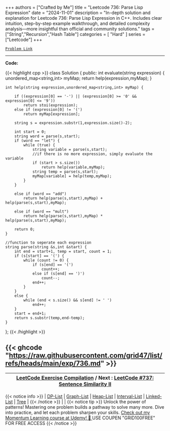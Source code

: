 
+++
authors = ["Crafted by Me"]
title = "Leetcode 736: Parse Lisp Expression"
date = "2024-11-01"
description = "In-depth solution and explanation for Leetcode 736: Parse Lisp Expression in C++. Includes clear intuition, step-by-step example walkthrough, and detailed complexity analysis—more insightful than official and community solutions."
tags = ["String","Recursion","Hash Table"]
categories = [
    "Hard"
]
series = ["Leetcode"]
+++



[`Problem Link`](https://leetcode.com/problems/parse-lisp-expression/description/)

---

**Code:**

{{< highlight cpp >}}
class Solution {
public:
    int evaluate(string expression) {
        unordered_map<string,int> myMap;
        return help(expression,myMap);
    }
    
    int help(string expression,unordered_map<string,int> myMap) {

        if ((expression[0] == '-') || (expression[0] >= '0' && expression[0] <= '9'))
            return stoi(expression);
        else if (expression[0] != '(')
            return myMap[expression];

        string s = expression.substr(1,expression.size()-2);

        int start = 0;
        string word = parse(s,start);
        if (word == "let") {
            while (true) {
                string variable = parse(s,start);
                //if there is no more expression, simply evaluate the variable
                if (start > s.size())
                    return help(variable,myMap);
                string temp = parse(s,start);
                myMap[variable] = help(temp,myMap);                    
            }
        }

        else if (word == "add") 
            return help(parse(s,start),myMap) + help(parse(s,start),myMap);

        else if (word == "mult") 
            return help(parse(s,start),myMap) * help(parse(s,start),myMap);

        return 0;
    }
    
    //function to seperate each expression
    string parse(string &s,int &start) {
        int end = start+1, temp = start, count = 1;
        if (s[start] == '(') {
            while (count != 0) {
                if (s[end] == '(')
                    count++;
                else if (s[end] == ')')
                    count--;
                end++;
            }
        }
        else {
            while (end < s.size() && s[end] != ' ')
                end++;
        }
        start = end+1;
        return s.substr(temp,end-temp);
    }
};
{{< /highlight >}}

{{< ghcode "https://raw.githubusercontent.com/grid47/list/refs/heads/main/exp/736.md" >}}
---

| [LeetCode Exercise Compilation](https://grid47.xyz/leetcode/) / Next : [LeetCode #737: Sentence Similarity II](https://grid47.xyz/posts/leetcode_737) |
| --- |
{{< notice info >}}
| [DP-List](https://grid47.xyz/lists/dp/) | [Graph-List](https://grid47.xyz/lists/graph/) | [Heap-List](https://grid47.xyz/lists/heap/) | [Interval-List](https://grid47.xyz/lists/interval/) | [Linked-List](https://grid47.xyz/lists/ll/) | [Tree](https://grid47.xyz/lists/tree/) |
{{< /notice >}}
| |
{{< notice tip >}}
Unlock the power of patterns! Mastering one problem builds a pathway to solve many more. Dive into practice, and let each problem sharpen your skills. [Check out my Momentum Learning course at Udemy! 🚀 ](https://www.udemy.com/course/algorithms-and-data-structures-in-cpp/)
USE COUPEN "GRID100FREE" FOR FREE ACCESS
{{< /notice >}}


